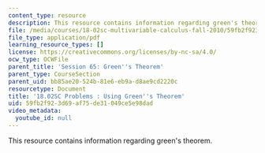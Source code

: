 ```yaml
---
content_type: resource
description: This resource contains information regarding green's theorem.
file: /media/courses/18-02sc-multivariable-calculus-fall-2010/59fb2f923d69af75de31049ce5e98dad_MIT18_02SC_pb_65_quest.pdf
file_type: application/pdf
learning_resource_types: []
license: https://creativecommons.org/licenses/by-nc-sa/4.0/
ocw_type: OCWFile
parent_title: 'Session 65: Green''s Theorem'
parent_type: CourseSection
parent_uid: bb85ae20-524b-81e6-eb9a-d8ae9cd2220c
resourcetype: Document
title: '18.02SC Problems : Using Green''s Theorem'
uid: 59fb2f92-3d69-af75-de31-049ce5e98dad
video_metadata:
  youtube_id: null
---
```

This resource contains information regarding green's theorem.